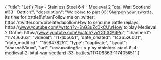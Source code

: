 {
    "title": "Let's Play - Stainless Steel 6.4 - Medieval 2 Total War: Scotland #33 - Battles!",
    "description": "Welcome to part 33!  Sharpen your swords, its time for battle!!\n\n\nFollow me on twitter: https:\/\/twitter.com\/pixelatedapollo\nHow to send me battle replays: https:\/\/www.youtube.com\/watch?v=7nG3uZoDkCU\nHow to play Medieval 2 Online: https:\/\/www.youtube.com\/watch?v=YGfItCMitPg",
    "channelid": "117406363",
    "videoid": "117405651",
    "date_created": "1436526001",
    "date_modified": "1506478251",
    "type": "captivate",
    "layout": "channelVideo",
    "url": "\/evacuating\/let-s-play-stainless-steel-6-4-medieval-2-total-war-scotland-33-battles\/117406363-117405651"
}